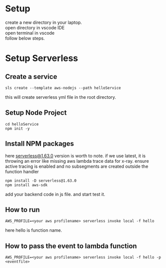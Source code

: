 # Setup 
 
 create a new directory in your laptop.</br>
 open directory in vscode IDE</br>
 open terminal in vscode</br>
 follow below steps.</br>
 
# Setup Serverless

## Create a service 
```
sls create --template aws-nodejs --path helloService

```
this will create serverless yml file in the root directory.

## Setup Node Project

```
cd helloService
npm init -y

```
## Install NPM packages
here serverless@1.63.0 version is worth to note. if we use latest, it is throwing an error like 
missing aws lambda trace data for x-ray. ensure active tracing is enabled and no subsegments are created outside the function handler
```
npm install -D serverless@1.63.0
npm install aws-sdk
```
add your backend code in js file. and start test it.
## How to run
```
AWS_PROFILE=<your aws profilename> serverless invoke local -f hello
```
here hello is function name.

## How to pass the event to lambda function
```
AWS_PROFILE=<your aws profilename> serverless invoke local -f hello -p <eventfile>
```
